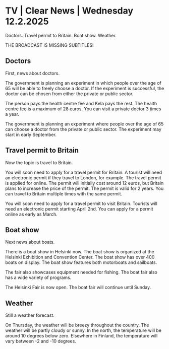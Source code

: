 # TV \| Clear News \| Wednesday 12.2.2025

Doctors. Travel permit to Britain. Boat show. Weather.

THE BROADCAST IS MISSING SUBTITLES!

## Doctors

First, news about doctors.

The government is planning an experiment in which people over the age of 65 will be able to freely choose a doctor. If the experiment is successful, the doctor can be chosen from either the private or public sector.

The person pays the health centre fee and Kela pays the rest. The health centre fee is a maximum of 28 euros. You can visit a private doctor 3 times a year.

The government is planning an experiment where people over the age of 65 can choose a doctor from the private or public sector. The experiment may start in early September.

## Travel permit to Britain

Now the topic is travel to Britain.

You will soon need to apply for a travel permit for Britain. A tourist will need an electronic permit if they travel to London, for example. The travel permit is applied for online. The permit will initially cost around 12 euros, but Britain plans to increase the price of the permit. The permit is valid for 2 years. You can travel to Britain multiple times with the same permit.

You will soon need to apply for a travel permit to visit Britain. Tourists will need an electronic permit starting April 2nd. You can apply for a permit online as early as March.

## Boat show

Next news about boats.

There is a boat show in Helsinki now. The boat show is organized at the Helsinki Exhibition and Convention Center. The boat show has over 400 boats on display. The boat show features both motorboats and sailboats.

The fair also showcases equipment needed for fishing. The boat fair also has a wide variety of programs.

The Helsinki Fair is now open. The boat fair will continue until Sunday.

## Weather

Still a weather forecast.

On Thursday, the weather will be breezy throughout the country. The weather will be partly cloudy or sunny. In the north, the temperature will be around 10 degrees below zero. Elsewhere in Finland, the temperature will vary between -2 and -10 degrees.
